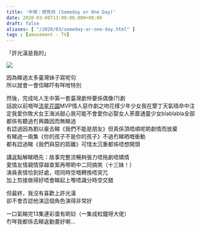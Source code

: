 ```yaml
---
title: '中視：想見你 (Someday or One Day)'
date: 2020-03-08T13:00:00.000+08:00
draft: false
aliases: [ "/2020/03/someday-or-one-day.html" ]
tags : [amusement - TV]
---
```


「許光漢是我的」  

![](/images/somedayoroneday.jpg)

因為睇過太多臺灣妹子寫呢句  
所以就會一會佢睇吓有咩咁特別  
  
然後，完成咗人生中第一套臺灣劇仲要係偶像(?)劇  
話說以前嘅咩[流星花園](https://hidie.net/hanadan/)MVP情人惡作劇之吻花樣少年少女我在墾丁天氣晴命中注定我愛你敗犬女王海派甜心我可能不會愛你必娶女人荼蘼通靈少女blablabla全部都係有聽過冇興趣因而無睇過  
有諗過因為劉以豪去睇《我們不能是朋友》但真係頂唔順呢啲劇情而放棄  
有睇過一兩集《你的孩子不是你的孩子》不過冇睇晒嘅衝動  
都有諗過睇《我們與惡的距離》可惜太沉重都係唔想開頭  
  
講返點解睇晒先：故事完整流暢夠張力唔拖劇唔矯情  
愛情友情親情穿越查案再帶啲中二同搞笑（十三妹！）  
演員表情恰到好處，唔同時空嘅轉換唔突兀  
加上剪接做得好唔會睇起上嚟唔識分時空交錯  
  
但最終，我沒有喜歡上許光漢  
卻不會否認他演這個角色演得非常好  
  
一口氣睇完13集連彩蛋有啲攰（一集成粒鐘呀大佬）  
冇咩我都係去睇返動畫好喇...
